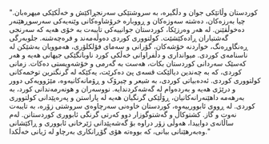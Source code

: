 "کوردستان وڵاتێکی جوان و دڵگیرە، بە سروشتێکی سەرنجڕاکێش و خەڵکێکی میهرەبان. چیا بەرزەکان، دەشتە سەوزەکان و ڕووبارە خرۆشاوەکانی وێنەیەکی سەرسوڕهێنەر دەخوڵقێنن. لە هەر وەرزێکا، کوردستان جوانییەکی تایبەت بە خۆی هەیە کە سەرنجی گەشتیاران ڕادەکێشێت.
کولتووری کوردی دەوڵەمەند و فرەچەشنە. جلوبەرگی ڕەنگاوڕەنگ، خواردنە خۆشەکان، گۆرانی و سەمای فۆلکلۆری، هەموویان بەشێکن لە ناسنامەی کوردی. میوانداری و دڵفراوانی خەڵکی کورد ناوبانگێکی جیهانی هەیە و هەر کەسێک سەردانی کوردستان بکات، هەست بە گەرمی و خۆشەویستی دەکات.
زمانی کوردی، کە بە چەندین دیالێکت قسەی پێ دەکرێت، یەکێکە لە گرنگترین توخمەکانی کولتووری کوردی. ئەدەبیاتی کوردی، بە شیعر و چیرۆک و ڕۆمانەکانیەوە، مێژوویەکی دوور و درێژی هەیە و بەردەوام لە گەشەکردندایە. نووسەران و هونەرمەندانی کورد، بە بەرهەمە داهێنەرانەکانیان، ڕۆڵێکی گرنگیان هەیە لە پاراستن و پەرەپێدانی کولتووری کوردی.
لە ڕووی ئابوورییەوە، کوردستان خاوەنی سەرچاوەی سروشتی زۆرە، بە تایبەت نەوت و گاز. کشتوکاڵ و گەشتوگوزار دوو کەرتی گرنگی ئابووری کوردستانن. لەم ساڵانەی دواییدا، هەوڵی زۆر دراوە بۆ گەشەپێدانی ژێرخانی ئابووری و ڕاکێشانی وەبەرهێنانی بیانی، کە بووەتە هۆی گۆڕانکاری بەرچاو لە ژیانی خەڵکدا."
